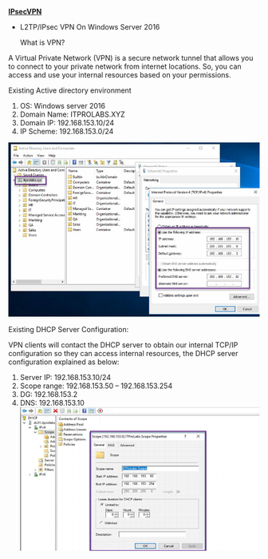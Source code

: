 **[IPsecVPN](https://ghost0000heavy.github.io/IPsecVPN)**

* L2TP/IPsec VPN On Windows Server 2016

   What is VPN?
   
A Virtual Private Network (VPN) is a secure network tunnel that allows you to connect to your private network from internet locations. So, you can access and use your internal resources based on your permissions.

Existing Active directory environment 
1. OS: Windows server 2016 
2. Domain Name: ITPROLABS.XYZ 
3. Domain IP: 192.168.153.10/24 
4. IP Scheme: 192.168.153.0/24

 ![IPsecVPN-pic1](IPsecVPN_001.png)
 
Existing DHCP Server Configuration: 

VPN clients will contact the DHCP server to obtain our internal TCP/IP configuration so they can access internal resources, the DHCP server configuration explained as below: 

1. Server IP: 192.168.153.10/24 
2. Scope range: 192.168.153.50 – 192.168.153.254 
3. DG: 192.168.153.2
4. DNS: 192.168.153.10
 ![IPsecVPN-pic2](IPsecVPN_002.png)
